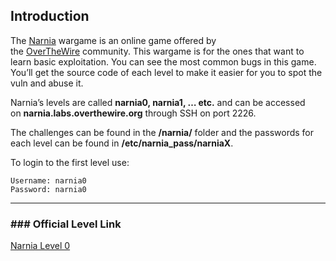 ## Introduction

The [Narnia](http://overthewire.org/wargames/narnia/) wargame is an online game offered by the [OverTheWire](http://overthewire.org/) community. This wargame is for the ones that want to learn basic exploitation. You can see the most common bugs in this game. You’ll get the source code of each level to make it easier for you to spot the vuln and abuse it.

Narnia’s levels are called **narnia0, narnia1, … etc.** and can be accessed on **narnia.labs.overthewire.org** through SSH on port 2226.

The challenges can be found in the **/narnia/** folder and the passwords for each level can be found in **/etc/narnia_pass/narniaX**.

To login to the first level use:

```
Username: narnia0
Password: narnia0
```

___
### ### Official Level Link

[Narnia Level 0](https://overthewire.org/wargames/narnia/)
